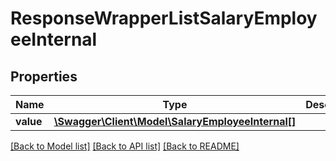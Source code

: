 # ResponseWrapperListSalaryEmployeeInternal

## Properties
Name | Type | Description | Notes
------------ | ------------- | ------------- | -------------
**value** | [**\Swagger\Client\Model\SalaryEmployeeInternal[]**](SalaryEmployeeInternal.md) |  | [optional] 

[[Back to Model list]](../README.md#documentation-for-models) [[Back to API list]](../README.md#documentation-for-api-endpoints) [[Back to README]](../README.md)


